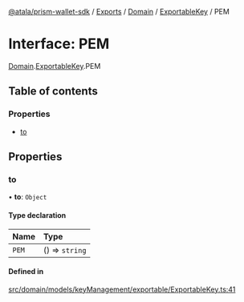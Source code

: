 [@atala/prism-wallet-sdk](../README.md) / [Exports](../modules.md) / [Domain](../modules/Domain.md) / [ExportableKey](../modules/Domain.ExportableKey.md) / PEM

# Interface: PEM

[Domain](../modules/Domain.md).[ExportableKey](../modules/Domain.ExportableKey.md).PEM

## Table of contents

### Properties

- [to](Domain.ExportableKey.PEM.md#to)

## Properties

### to

• **to**: `Object`

#### Type declaration

| Name | Type |
| :------ | :------ |
| `PEM` | () => `string` |

#### Defined in

[src/domain/models/keyManagement/exportable/ExportableKey.ts:41](https://github.com/hyperledger/identus-edge-agent-sdk-ts/blob/3c504bead94c87cd52de807c230d8a674846dce5/src/domain/models/keyManagement/exportable/ExportableKey.ts#L41)
